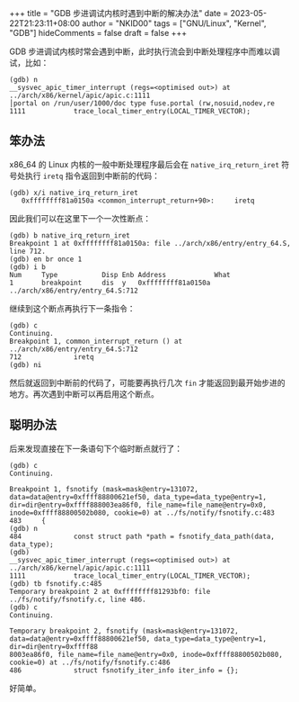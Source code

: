 +++
title = "GDB 步进调试内核时遇到中断的解决办法"
date = 2023-05-22T21:23:11+08:00
author = "NKID00"
tags = ["GNU/Linux", "Kernel", "GDB"]
hideComments = false
draft = false
+++

GDB 步进调试内核时常会遇到中断，此时执行流会到中断处理程序中而难以调试，比如：

```
(gdb) n
__sysvec_apic_timer_interrupt (regs=<optimised out>) at ../arch/x86/kernel/apic/apic.c:1111                                                      │portal on /run/user/1000/doc type fuse.portal (rw,nosuid,nodev,re
1111            trace_local_timer_entry(LOCAL_TIMER_VECTOR);
```

## 笨办法

x86_64 的 Linux 内核的一般中断处理程序最后会在 `native_irq_return_iret` 符号处执行 `iretq` 指令返回到中断前的代码：

```
(gdb) x/i native_irq_return_iret
   0xffffffff81a0150a <common_interrupt_return+90>:     iretq
```

因此我们可以在这里下一个一次性断点：

```
(gdb) b native_irq_return_iret
Breakpoint 1 at 0xffffffff81a0150a: file ../arch/x86/entry/entry_64.S, line 712.
(gdb) en br once 1
(gdb) i b
Num     Type           Disp Enb Address            What
1       breakpoint     dis  y   0xffffffff81a0150a ../arch/x86/entry/entry_64.S:712
```

继续到这个断点再执行下一条指令：

```
(gdb) c
Continuing.
Breakpoint 1, common_interrupt_return () at ../arch/x86/entry/entry_64.S:712
712             iretq
(gdb) ni
```

然后就返回到中断前的代码了，可能要再执行几次 `fin` 才能返回到最开始步进的地方。再次遇到中断可以再启用这个断点。

## 聪明办法

后来发现直接在下一条语句下个临时断点就行了：

```
(gdb) c
Continuing.

Breakpoint 1, fsnotify (mask=mask@entry=131072, data=data@entry=0xffff88800621ef50, data_type=data_type@entry=1, dir=dir@entry=0xffff888003ea86f0, file_name=file_name@entry=0x0, inode=0xffff88800502b080, cookie=0) at ../fs/notify/fsnotify.c:483
483     {
(gdb) n
484             const struct path *path = fsnotify_data_path(data, data_type);
(gdb)
__sysvec_apic_timer_interrupt (regs=<optimised out>) at ../arch/x86/kernel/apic/apic.c:1111
1111            trace_local_timer_entry(LOCAL_TIMER_VECTOR);
(gdb) tb fsnotify.c:485
Temporary breakpoint 2 at 0xffffffff81293bf0: file ../fs/notify/fsnotify.c, line 486.
(gdb) c
Continuing.

Temporary breakpoint 2, fsnotify (mask=mask@entry=131072, data=data@entry=0xffff88800621ef50, data_type=data_type@entry=1, dir=dir@entry=0xffff88
8003ea86f0, file_name=file_name@entry=0x0, inode=0xffff88800502b080, cookie=0) at ../fs/notify/fsnotify.c:486
486             struct fsnotify_iter_info iter_info = {};
```

好简单。
